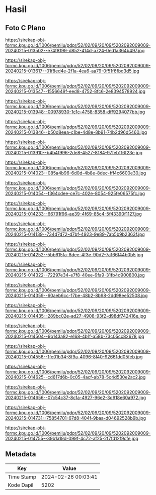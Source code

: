# Hasil

## Foto C Plano

https://sirekap-obj-formc.kpu.go.id/1006/pemilu/pdpr/52/02/09/20/09/5202092009009-20240215-013502--e74f8199-d852-414d-a724-0ed1a364b497.jpg

https://sirekap-obj-formc.kpu.go.id/1006/pemilu/pdpr/52/02/09/20/09/5202092009009-20240215-013617--01f8ed4e-2f1a-4ea6-aa79-0f51f6fbd3d5.jpg

https://sirekap-obj-formc.kpu.go.id/1006/pemilu/pdpr/52/02/09/20/09/5202092009009-20240215-013547--1556649f-eed8-4752-8fc6-2e8394578924.jpg

https://sirekap-obj-formc.kpu.go.id/1006/pemilu/pdpr/52/02/09/20/09/5202092009009-20240215-013948--00978930-1c1c-4758-8358-dff9294077bb.jpg

https://sirekap-obj-formc.kpu.go.id/1006/pemilu/pdpr/52/02/09/20/09/5202092009009-20240215-013846--b50d8eea-c1be-4d8e-8b91-74b2d96d5460.jpg

https://sirekap-obj-formc.kpu.go.id/1006/pemilu/pdpr/52/02/09/20/09/5202092009009-20240215-013910--b4b4f996-2de8-4527-8184-97feb116f23e.jpg

https://sirekap-obj-formc.kpu.go.id/1006/pemilu/pdpr/52/02/09/20/09/5202092009009-20240215-014023--085a4b96-6d0d-4b8e-8dec-fff4c6600e30.jpg

https://sirekap-obj-formc.kpu.go.id/1006/pemilu/pdpr/52/02/09/20/09/5202092009009-20240215-014054--f364cdee-ce7c-402e-8054-925fe06575fc.jpg

https://sirekap-obj-formc.kpu.go.id/1006/pemilu/pdpr/52/02/09/20/09/5202092009009-20240215-014233--66791f96-ae39-4f69-85c4-5f43390f1127.jpg

https://sirekap-obj-formc.kpu.go.id/1006/pemilu/pdpr/52/02/09/20/09/5202092009009-20240215-014139--734d7d72-d7bf-4923-9e89-7ab5b9b2363f.jpg

https://sirekap-obj-formc.kpu.go.id/1006/pemilu/pdpr/52/02/09/20/09/5202092009009-20240215-014252--5bb615fa-8dee-4f3e-90d2-7a166f44b0b5.jpg

https://sirekap-obj-formc.kpu.go.id/1006/pemilu/pdpr/52/02/09/20/09/5202092009009-20240215-014322--72297e34-e7f8-40ee-9fa9-31fb4d900800.jpg

https://sirekap-obj-formc.kpu.go.id/1006/pemilu/pdpr/52/02/09/20/09/5202092009009-20240215-014359--60aeb6cc-17be-48b2-8b98-2dd98ee52508.jpg

https://sirekap-obj-formc.kpu.go.id/1006/pemilu/pdpr/52/02/09/20/09/5202092009009-20240215-014435--289bc02e-ad27-4908-93f2-d98df742416e.jpg

https://sirekap-obj-formc.kpu.go.id/1006/pemilu/pdpr/52/02/09/20/09/5202092009009-20240215-014504--9b143a82-e168-4b1f-a58b-73c05cc82678.jpg

https://sirekap-obj-formc.kpu.go.id/1006/pemilu/pdpr/52/02/09/20/09/5202092009009-20240215-014556--1fe01b34-8f9a-4096-8f40-92661dd05feb.jpg

https://sirekap-obj-formc.kpu.go.id/1006/pemilu/pdpr/52/02/09/20/09/5202092009009-20240215-014625--cd617d6b-0c05-4acf-ab78-5c4d530e2ac2.jpg

https://sirekap-obj-formc.kpu.go.id/1006/pemilu/pdpr/52/02/09/20/09/5202092009009-20240215-014656--07c54c37-8c1a-4927-96e2-3d918e60a972.jpg

https://sirekap-obj-formc.kpu.go.id/1006/pemilu/pdpr/52/02/09/20/09/5202092009009-20240215-014731--75854701-67d8-404f-9baa-d04692528b9b.jpg

https://sirekap-obj-formc.kpu.go.id/1006/pemilu/pdpr/52/02/09/20/09/5202092009009-20240215-014755--39b1a19d-099f-4c72-af25-2f7fd12f9cfe.jpg


## Metadata

| Key        | Value               |
| ---------- | ------------------- |
| Time Stamp | 2024-02-26 00:03:41 |
| Kode Dapil | 5202                |



